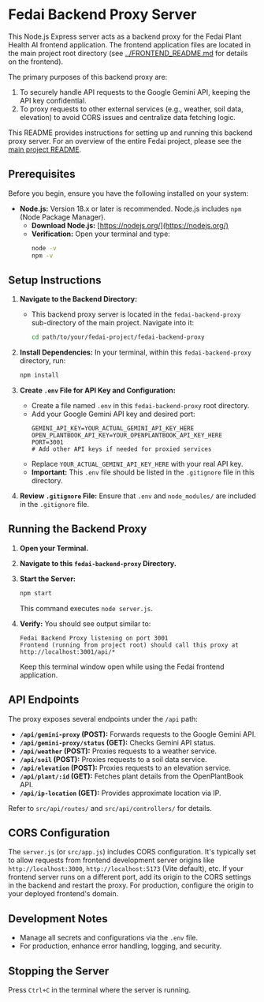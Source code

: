 # Fedai Backend Proxy Server

This Node.js Express server acts as a backend proxy for the Fedai Plant Health AI frontend application. The frontend application files are located in the main project root directory (see [../FRONTEND_README.md](../FRONTEND_README.md) for details on the frontend).

The primary purposes of this backend proxy are:
1.  To securely handle API requests to the Google Gemini API, keeping the API key confidential.
2.  To proxy requests to other external services (e.g., weather, soil data, elevation) to avoid CORS issues and centralize data fetching logic.

This README provides instructions for setting up and running this backend proxy server. For an overview of the entire Fedai project, please see the [main project README](../README.md).

## Prerequisites

Before you begin, ensure you have the following installed on your system:

*   **Node.js:** Version 18.x or later is recommended. Node.js includes `npm` (Node Package Manager).
    *   **Download Node.js:** [https://nodejs.org/](https://nodejs.org/)
    *   **Verification:** Open your terminal and type:
        ```bash
        node -v
        npm -v
        ```

## Setup Instructions

1.  **Navigate to the Backend Directory:**
    *   This backend proxy server is located in the `fedai-backend-proxy` sub-directory of the main project. Navigate into it:
        ```bash
        cd path/to/your/fedai-project/fedai-backend-proxy
        ```

2.  **Install Dependencies:**
    In your terminal, within this `fedai-backend-proxy` directory, run:
    ```bash
    npm install
    ```

3.  **Create `.env` File for API Key and Configuration:**
    *   Create a file named `.env` in this `fedai-backend-proxy` root directory.
    *   Add your Google Gemini API key and desired port:
        ```env
        GEMINI_API_KEY=YOUR_ACTUAL_GEMINI_API_KEY_HERE
        OPEN_PLANTBOOK_API_KEY=YOUR_OPENPLANTBOOK_API_KEY_HERE
        PORT=3001
        # Add other API keys if needed for proxied services
        ```
    *   Replace `YOUR_ACTUAL_GEMINI_API_KEY_HERE` with your real API key.
    *   **Important:** This `.env` file should be listed in the `.gitignore` file in this directory.

4.  **Review `.gitignore` File:**
    Ensure that `.env` and `node_modules/` are included in the `.gitignore` file.

## Running the Backend Proxy

1.  **Open your Terminal.**
2.  **Navigate to this `fedai-backend-proxy` Directory.**
3.  **Start the Server:**
    ```bash
    npm start
    ```
    This command executes `node server.js`.

4.  **Verify:**
    You should see output similar to:
    ```
    Fedai Backend Proxy listening on port 3001
    Frontend (running from project root) should call this proxy at http://localhost:3001/api/*
    ```
    Keep this terminal window open while using the Fedai frontend application.

## API Endpoints

The proxy exposes several endpoints under the `/api` path:

*   **`/api/gemini-proxy` (POST):** Forwards requests to the Google Gemini API.
*   **`/api/gemini-proxy/status` (GET):** Checks Gemini API status.
*   **`/api/weather` (POST):** Proxies requests to a weather service.
*   **`/api/soil` (POST):** Proxies requests to a soil data service.
*   **`/api/elevation` (POST):** Proxies requests to an elevation service.
*   **`/api/plant/:id` (GET):** Fetches plant details from the OpenPlantBook API.
*   **`/api/ip-location` (GET):** Provides approximate location via IP.

Refer to `src/api/routes/` and `src/api/controllers/` for details.

## CORS Configuration

The `server.js` (or `src/app.js`) includes CORS configuration. It's typically set to allow requests from frontend development server origins like `http://localhost:3000`, `http://localhost:5173` (Vite default), etc.
If your frontend server runs on a different port, add its origin to the CORS settings in the backend and restart the proxy. For production, configure the origin to your deployed frontend's domain.

## Development Notes

*   Manage all secrets and configurations via the `.env` file.
*   For production, enhance error handling, logging, and security.

## Stopping the Server
Press `Ctrl+C` in the terminal where the server is running.
